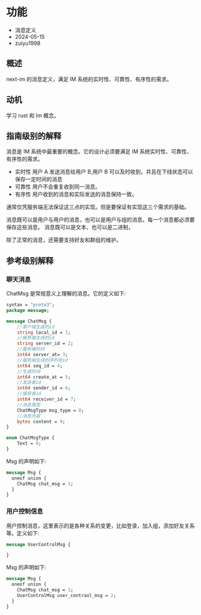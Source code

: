 # 功能

- 消息定义
- 2024-05-15
- zuiyu1998

## 概述

next-im 的消息定义，满足 IM 系统的实时性、可靠性、有序性的需求。

## 动机

学习 rust 和 Im 概念。

## 指南级别的解释

消息是 IM 系统中最重要的概念。它的设计必须要满足 IM 系统实时性、可靠性、有序性的需求。

- 实时性
  用户 A 发送消息给用户 B,用户 B 可以及时收到，并且在下线状态可以保存一定时间的消息
- 可靠性
  用户不会重复收到同一消息。
- 有序性
  用户收到的消息和实际发送的消息保持一致。

通常仅凭服务端无法保证这三点的实现。但是要保证有实现这三个需求的基础。

消息既可以是用户与用户的消息，也可以是用户与组的消息。每一个消息都必须要保存这些消息。
消息既可以是文本，也可以是二进制，

除了正常的消息，还需要支持好友和群组的维护。

## 参考级别解释

### 聊天消息

ChatMsg 是常规意义上理解的消息。它的定义如下:

```proto
syntax = "proto3";
package message;

message ChatMsg {
    //客户端生成的id
    string local_id = 1;
    //服务端生成的id
    string server_id = 2;
    //服务端时间
    int64 server_at= 3;
    //服务端生成的序列号id
    int64 seq_id = 4;
    //生成时间
    int64 create_at = 5;
    //发送者id
    int64 sender_id = 6;
    //接受者id
    int64 receiver_id = 7;
    //消息类型
    ChatMsgType msg_type = 8;
    //消息内容
    bytes content = 9;
}

enum ChatMsgType {
    Text = 0;
}
```

Msg 的声明如下:

```proto
message Msg {
  oneof union {
    ChatMsg chat_msg = 1;
  }
}
```

### 用户控制信息

用户控制消息，这里表示的是各种关系的变更，比如登录，加入组，添加好友关系等。定义如下:

```proto
message UserControlMsg {

}
```

Msg 的声明如下:

```proto
message Msg {
  oneof union {
    ChatMsg chat_msg = 1;
    UserControlMsg user_contraol_msg = 2;
  }
}
```
